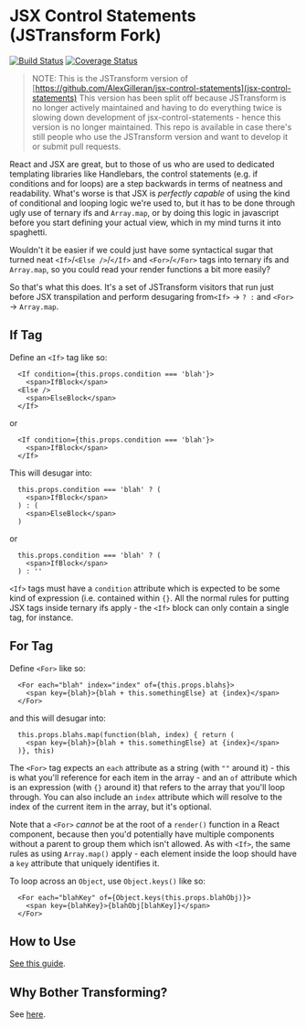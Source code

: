 # JSX Control Statements (JSTransform Fork)

[![Build Status](https://travis-ci.org/AlexGilleran/jsx-control-statements-jstransform.svg?branch=master)](https://travis-ci.org/AlexGilleran/jsx-control-statements-jstransform) [![Coverage Status](https://coveralls.io/repos/AlexGilleran/jsx-control-statements-jstransform/badge.svg?branch=master&service=github)](https://coveralls.io/github/AlexGilleran/jsx-control-statements-jstransform?branch=master)


> NOTE: This is the JSTransform version of [https://github.com/AlexGilleran/jsx-control-statements](jsx-control-statements)
> This version has been split off because JSTransform is no longer actively maintained and having to do everything twice
> is slowing down development of jsx-control-statements - hence this version is no longer maintained. This repo is available
> in case there's still people who use the JSTransform version and want to develop it or submit pull requests.

React and JSX are great, but to those of us who are used to dedicated templating libraries like Handlebars, the control
statements (e.g. if conditions and for loops) are a step backwards in terms of neatness and readability. What's worse is
that JSX is _perfectly capable_ of using the kind of conditional and looping logic we're used to, but it has to be done
through ugly use of ternary ifs and `Array.map`, or by doing this logic in javascript before you start defining your
actual view, which in my mind turns it into spaghetti.

Wouldn't it be easier if we could just have some syntactical sugar that turned neat `<If>`/`<Else />`/`</If>` and
`<For>`/`</For>` tags into ternary ifs and `Array.map`, so you could read your render functions a bit more easily?

So that's what this does. It's a set of JSTransform visitors that run just before JSX transpilation and perform
desugaring from`<If>` -> ` ? : ` and `<For>` -> `Array.map`.

## If Tag

Define an `<If>` tag like so:

```
  <If condition={this.props.condition === 'blah'}>
    <span>IfBlock</span>
  <Else />
    <span>ElseBlock</span>
  </If>
```

or

```
  <If condition={this.props.condition === 'blah'}>
    <span>IfBlock</span>
  </If>
```

This will desugar into:

```
  this.props.condition === 'blah' ? (
    <span>IfBlock</span>
  ) : (
    <span>ElseBlock</span>
  )
```

or

```
  this.props.condition === 'blah' ? (
    <span>IfBlock</span>
  ) : ''
```

`<If>` tags must have a `condition` attribute which is expected to be some kind of expression (i.e. contained within
`{}`. All the normal rules for putting JSX tags inside ternary ifs apply - the `<If>` block can only contain a single
tag, for instance.

## For Tag

Define `<For>` like so:

```
  <For each="blah" index="index" of={this.props.blahs}>
    <span key={blah}>{blah + this.somethingElse} at {index}</span>
  </For>
```

and this will desugar into:

```
  this.props.blahs.map(function(blah, index) { return (
    <span key={blah}>{blah + this.somethingElse} at {index}</span>
  )}, this)
```

The `<For>` tag expects an `each` attribute as a string (with `""` around it) - this is what you'll reference for each
item in the array - and an `of` attribute which is an expression (with `{}` around it) that refers to the array that
you'll loop through. You can also include an `index` attribute which will resolve to the index of the current item in
the array, but it's optional.

Note that a `<For>` *cannot* be at the root of a `render()` function in a React component, because then you'd
potentially have multiple components without a parent to group them which isn't allowed. As with `<If>`, the same rules
as using `Array.map()` apply - each element inside the loop should have a `key` attribute that uniquely identifies it.

To loop across an `Object`, use `Object.keys()` like so:

```
  <For each="blahKey" of={Object.keys(this.props.blahObj)}>
    <span key={blahKey}>{blahObj[blahKey]}</span>
  </For>
```
## How to Use
[See this guide](https://github.com/AlexGilleran/jsx-control-statements-jstransform/wiki/Installation).

## Why Bother Transforming?
See [here](https://github.com/AlexGilleran/jsx-control-statements/wiki/Why-Transform).
